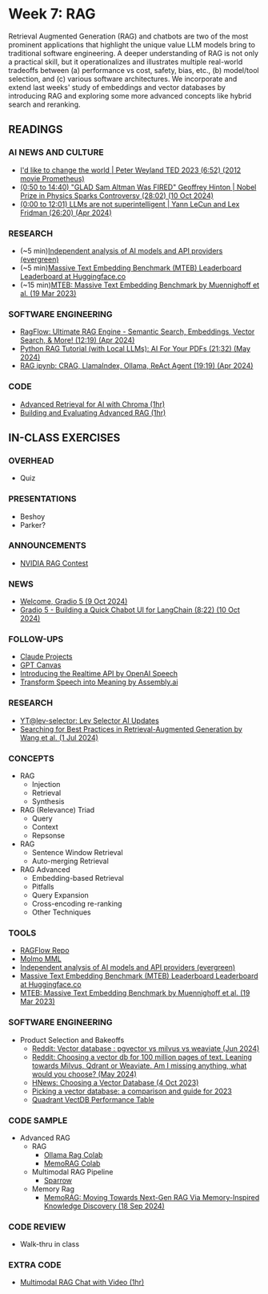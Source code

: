 
# Week 7: RAG

Retrieval Augmented Generation (RAG) and chatbots are two of the most prominent applications that highlight the unique value LLM models bring to traditional software engineering. A deeper understanding of RAG is not only a practical skill, but it operationalizes and illustrates multiple real-world tradeoffs between (a) performance vs cost, safety, bias, etc., (b) model/tool selection, and (c) various software architectures. We incorporate and extend last weeks' study of embeddings and vector databases by introducing RAG and exploring some more advanced concepts like hybrid search and reranking.  

## READINGS

### AI NEWS AND CULTURE

* [I'd like to change the world | Peter Weyland TED 2023 (6:52) (2012 movie Prometheus)](https://www.youtube.com/watch?v=6EtegGrPcp4)
* [(0:50 to 14:40) "GLAD Sam Altman Was FIRED" Geoffrey Hinton | Nobel Prize in Physics Sparks Controversy (28:02) (10 Oct 2024)](https://www.youtube.com/watch?v=MTK3wpzAPwY)
* [(0:00 to 12:01) LLMs are not superintelligent | Yann LeCun and Lex Fridman (26:20) (Apr 2024)](https://www.youtube.com/watch?v=NVxcsekcbhs)

### RESEARCH

* (~5 min)[Independent analysis of AI models and API providers (evergreen)](https://artificialanalysis.ai/)
* (~5 min)[Massive Text Embedding Benchmark (MTEB) Leaderboard Leaderboard at Huggingface.co](https://huggingface.co/spaces/mteb/leaderboard)
* (~15 min)[MTEB: Massive Text Embedding Benchmark by Muennighoff et al. (19 Mar 2023)](https://arxiv.org/pdf/2210.07316)

### SOFTWARE ENGINEERING

* [RagFlow: Ultimate RAG Engine - Semantic Search, Embeddings, Vector Search, & More! (12:19) (Apr 2024)](https://www.youtube.com/watch?v=awTJmsSj2tA)
* [Python RAG Tutorial (with Local LLMs): AI For Your PDFs (21:32) (May 2024)](https://www.youtube.com/watch?v=2TJxpyO3ei4&list=PLD7HrIBE_yqIXVd1bq-E-7Q49QaZheu9e)
* [RAG ipynb: CRAG, LlamaIndex, Ollama, ReAct Agent (19:19) (Apr 2024)](https://www.youtube.com/watch?v=qPsmRk14BNM&list=PLD7HrIBE_yqIXVd1bq-E-7Q49QaZheu9e&index=5)

### CODE

* [Advanced Retrieval for AI with Chroma (1hr)](https://learn.deeplearning.ai/courses/advanced-retrieval-for-ai/lesson/1/introduction)
* [Building and Evaluating Advanced RAG (1hr)](https://learn.deeplearning.ai/courses/building-evaluating-advanced-rag/lesson/1/introduction)

## IN-CLASS EXERCISES

### OVERHEAD

* Quiz

### PRESENTATIONS

* Beshoy
* Parker?

### ANNOUNCEMENTS

* [NVIDIA RAG Contest](https://developer.nvidia.com/llamaindex-developer-contest?ncid=em-anno-190320&nvweb_e=n2j3n8SXfBKSp_LcvHb5_A5Lwybv_QzDKSDLHwuv5ihIRX1Sgrzu5OzD6pzbiQnq5vC9P0cK72ZIVhIp25LTGQ&mkt_tok=MTU2LU9GTi03NDIAAAGVvpjnETBxk6YNpyjsbZZaN7nxJIDe88MjeTHnMLm_jNWlJsvYuq2V9UCeZoK70_R7Fvy3Zcv5aWzbx47Bv-NJUmQbPwYGXaeqP17tThfHVm48AyCni44)

### NEWS

* [Welcome, Gradio 5 (9 Oct 2024)](https://huggingface.co/blog/gradio-5)
* [Gradio 5 - Building a Quick Chabot UI for LangChain (8:22) (10 Oct 2024)](https://www.youtube.com/watch?v=u_Xm3vgBQ9Y)

### FOLLOW-UPS

* [Claude Projects](https://support.anthropic.com/en/articles/9517075-what-are-projects)
* [GPT Canvas](https://www.youtube.com/watch?v=MfReXI4jsyI)
* [Introducing the Realtime API by OpenAI Speech](https://openai.com/index/introducing-the-realtime-api/)
* [Transform Speech into Meaning by Assembly.ai](https://www.assemblyai.com/)

### RESEARCH

* [YT@lev-selector: Lev Selector AI Updates](https://www.youtube.com/@lev-selector)
* [Searching for Best Practices in Retrieval-Augmented Generation by Wang et al. (1 Jul 2024)](https://www.semanticscholar.org/paper/Searching-for-Best-Practices-in-Retrieval-Augmented-Wang-Wang/9a946c503b6e799b3d57375b6edfaf4e24febcea)

### CONCEPTS

* RAG 
  * Injection
  * Retrieval
  * Synthesis
* RAG (Relevance) Triad
  * Query
  * Context
  * Repsonse
* RAG
  * Sentence Window Retrieval
  * Auto-merging Retrieval
* RAG Advanced
  * Embedding-based Retrieval
  * Pitfalls
  * Query Expansion
  * Cross-encoding re-ranking
  * Other Techniques

### TOOLS

* [RAGFlow Repo](https://github.com/infiniflow/ragflow)
* [Molmo MML](https://molmo.allenai.org/)
* [Independent analysis of AI models and API providers (evergreen)](https://artificialanalysis.ai/)
* [Massive Text Embedding Benchmark (MTEB) Leaderboard Leaderboard at Huggingface.co](https://huggingface.co/spaces/mteb/leaderboard)
* [MTEB: Massive Text Embedding Benchmark by Muennighoff et al. (19 Mar 2023)](https://arxiv.org/pdf/2210.07316)

### SOFTWARE ENGINEERING

* Product Selection and Bakeoffs
  * [Reddit: Vector database : pgvector vs milvus vs weaviate (Jun 2024)](https://www.reddit.com/r/LocalLLaMA/comments/1e63m16/vector_database_pgvector_vs_milvus_vs_weaviate/)
  * [Reddit: Choosing a vector db for 100 million pages of text. Leaning towards Milvus, Qdrant or Weaviate. Am I missing anything, what would you choose? (May 2024)](https://www.reddit.com/r/vectordatabase/comments/1dcvyrm/choosing_a_vector_db_for_100_million_pages_of/)
  * [HNews: Choosing a Vector Database (4 Oct 2023)](https://news.ycombinator.com/item?id=37764489)
  * [Picking a vector database: a comparison and guide for 2023](https://benchmark.vectorview.ai/vectordbs.html)
  * [Quadrant VectDB Performance Table](https://qdrant.tech/benchmarks/)

### CODE SAMPLE

* Advanced RAG
  * RAG
    * [Ollama Rag Colab](https://colab.research.google.com/drive/1cqLm7bxVAvh5HA5X38KG-gmofdGrEAwN?usp=sharing)
    * [MemoRAG Colab](https://github.com/qhjqhj00/MemoRAG)
  * Multimodal RAG Pipeline
    * [Sparrow](https://github.com/katanaml/sparrow)
  * Memory Rag
    * [MemoRAG: Moving Towards Next-Gen RAG Via Memory-Inspired Knowledge Discovery (18 Sep 2024)](https://github.com/qhjqhj00/MemoRAG)

### CODE REVIEW

* Walk-thru in class

### EXTRA CODE

* [Multimodal RAG Chat with Video (1hr)](https://www.deeplearning.ai/short-courses/multimodal-rag-chat-with-videos/)